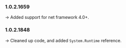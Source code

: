 ### **1.0.2.1659** 
-> Added support for net framework 4.0+.<br />
### **1.0.2.1848** 
-> Cleaned up code, and added `System.Runtime` reference.<br />